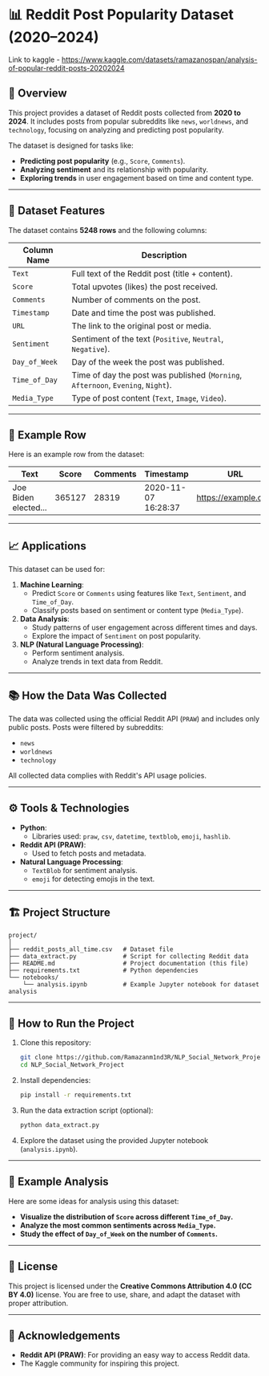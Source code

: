
# 📊 Reddit Post Popularity Dataset (2020–2024)

Link to kaggle - https://www.kaggle.com/datasets/ramazanospan/analysis-of-popular-reddit-posts-20202024

## 🚀 Overview
This project provides a dataset of Reddit posts collected from **2020 to 2024**. It includes posts from popular subreddits like `news`, `worldnews`, and `technology`, focusing on analyzing and predicting post popularity.

The dataset is designed for tasks like:
- **Predicting post popularity** (e.g., `Score`, `Comments`).
- **Analyzing sentiment** and its relationship with popularity.
- **Exploring trends** in user engagement based on time and content type.

---

## 📝 Dataset Features
The dataset contains **5248 rows** and the following columns:

| Column Name     | Description                                      |  
|------------------|--------------------------------------------------|  
| `Text`          | Full text of the Reddit post (title + content).  |  
| `Score`         | Total upvotes (likes) the post received.         |  
| `Comments`      | Number of comments on the post.                  |  
| `Timestamp`     | Date and time the post was published.            |  
| `URL`           | The link to the original post or media.          |  
| `Sentiment`     | Sentiment of the text (`Positive`, `Neutral`, `Negative`). |  
| `Day_of_Week`   | Day of the week the post was published.          |  
| `Time_of_Day`   | Time of day the post was published (`Morning`, `Afternoon`, `Evening`, `Night`). |  
| `Media_Type`    | Type of post content (`Text`, `Image`, `Video`). |

---

## 📌 Example Row
Here is an example row from the dataset:

| Text                     | Score  | Comments | Timestamp           | URL                  | Sentiment | Day_of_Week | Time_of_Day | Media_Type |  
|--------------------------|--------|----------|---------------------|----------------------|-----------|-------------|-------------|------------|  
| Joe Biden elected...     | 365127 | 28319    | 2020-11-07 16:28:37 | https://example.com  | Neutral   | Saturday    | Afternoon   | Text       |

---

## 📈 Applications
This dataset can be used for:
1. **Machine Learning**:
   - Predict `Score` or `Comments` using features like `Text`, `Sentiment`, and `Time_of_Day`.
   - Classify posts based on sentiment or content type (`Media_Type`).
2. **Data Analysis**:
   - Study patterns of user engagement across different times and days.
   - Explore the impact of `Sentiment` on post popularity.
3. **NLP (Natural Language Processing)**:
   - Perform sentiment analysis.
   - Analyze trends in text data from Reddit.

---

## 📚 How the Data Was Collected
The data was collected using the official Reddit API (`PRAW`) and includes only public posts. Posts were filtered by subreddits:
- `news`
- `worldnews`
- `technology`

All collected data complies with Reddit's API usage policies.

---

## ⚙️ Tools & Technologies
- **Python**:
  - Libraries used: `praw`, `csv`, `datetime`, `textblob`, `emoji`, `hashlib`.
- **Reddit API (PRAW)**:
  - Used to fetch posts and metadata.
- **Natural Language Processing**:
  - `TextBlob` for sentiment analysis.
  - `emoji` for detecting emojis in the text.

---

## 🏗️ Project Structure
```
project/
│
├── reddit_posts_all_time.csv   # Dataset file
├── data_extract.py             # Script for collecting Reddit data
├── README.md                   # Project documentation (this file)
├── requirements.txt            # Python dependencies
└── notebooks/
    └── analysis.ipynb          # Example Jupyter notebook for dataset analysis
```

---

## 🔧 How to Run the Project

1. Clone this repository:

   ```bash
   git clone https://github.com/Ramazanm1nd3R/NLP_Social_Network_Project.git
   cd NLP_Social_Network_Project
   ```

2. Install dependencies:

   ```bash
   pip install -r requirements.txt
   ```

3. Run the data extraction script (optional):

   ```bash
   python data_extract.py
   ```

4. Explore the dataset using the provided Jupyter notebook (`analysis.ipynb`).

---

## 🎨 Example Analysis
Here are some ideas for analysis using this dataset:
- **Visualize the distribution of `Score` across different `Time_of_Day`.**
- **Analyze the most common sentiments across `Media_Type`.**
- **Study the effect of `Day_of_Week` on the number of `Comments`.**

---

## 📄 License
This project is licensed under the **Creative Commons Attribution 4.0 (CC BY 4.0)** license. You are free to use, share, and adapt the dataset with proper attribution.

---

## 🙌 Acknowledgements
- **Reddit API (PRAW)**: For providing an easy way to access Reddit data.
- The Kaggle community for inspiring this project.

